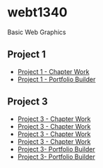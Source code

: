 # webt1340
Basic Web Graphics
<h2>Project 1</h2>
<ul>
<li><a href="WEB1340/icons">Project 1 - Chapter Work</a></li>
<li><a href="WEBT1340/tournamenticons.pdf">Project 1 - Portfolio Builder</a></li>
</ul>

<h2>Project 3</h2>
<ul>
<li><a href="WEBT1340/Project1/zooicons.ai">Project 3 - Chapter Work</a></li>

<li><a href="WEBT1340/zooicons.ai">Project 3 - Chapter Work</a></li>
<li><a href="WEBT1340/cincinnatiZoo.ai">Project 3 - Chapter Work</a></li>
<li><a href="WEBT1340/invitation.ai">Project 3 - Chapter Work</a></li>
<li><a href="WEBT1340/cafe-logo.ai">Project 3- Portfolio Builder</a></li>
<li><a href="WEBT1340/stationary (1).ai">Project 3- Portfolio Builder</a></li>

</ul>
